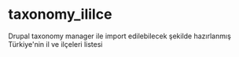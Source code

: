 # taxonomy_ililce
Drupal taxonomy manager ile import edilebilecek şekilde hazırlanmış Türkiye'nin il ve ilçeleri listesi
